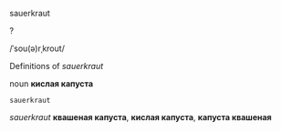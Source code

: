 sauerkraut

?

/ˈsou(ə)rˌkrout/

Definitions of _sauerkraut_

noun
**кислая капуста**

    sauerkraut

_sauerkraut_
**квашеная капуста**, **кислая капуста**, **капуста квашеная**